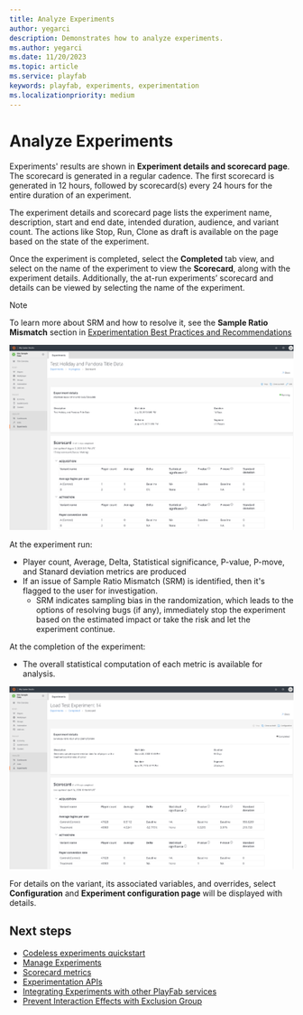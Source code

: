 ```yaml
---
title: Analyze Experiments
author: yegarci
description: Demonstrates how to analyze experiments.
ms.author: yegarci
ms.date: 11/20/2023
ms.topic: article
ms.service: playfab
keywords: playfab, experiments, experimentation
ms.localizationpriority: medium
---
```


# Analyze Experiments  

Experiments' results are shown in **Experiment details and scorecard page**. The scorecard is generated in a regular cadence. The first scorecard is generated in 12 hours, followed by scorecard(s) every 24 hours for the entire duration of an experiment.

The experiment details and scorecard page lists the experiment name, description, start and end date, intended duration, audience, and variant count. The actions like Stop, Run, Clone as draft is available on the page based on the state of the experiment.

Once the experiment is completed, select the **Completed** tab view, and select on the name of the experiment to view the **Scorecard**, along with the experiment details. Additionally, the at-run experiments’ scorecard and details can be viewed by selecting the name of the experiment. 

> [!Note]
> To learn more about SRM and how to resolve it, see the **Sample Ratio Mismatch** section in [Experimentation Best Practices and Recommendations](experimentation-keys.md) 

![Screenshot of Analyze an Experiment](media/tutorials/analysis-of-the-experiment.PNG "Analyze an Experiment") 

At the experiment run:
- Player count, Average, Delta, Statistical significance, P-value, P-move, and Stanard deviation metrics are produced
-	If an issue of Sample Ratio Mismatch (SRM) is identified, then it's flagged to the user for investigation.
    *	SRM indicates sampling bias in the randomization, which leads to the options of resolving bugs (if any), immediately stop the experiment based on the estimated impact or take the risk and let the experiment continue.

At the completion of the experiment:
- The overall statistical computation of each metric is available for analysis.

![Screenshot of Experiment Scorecard and Details](media/tutorials/scorecard-of-the-experiment.PNG "Experiment Scorecard and Details")

For details on the variant, its associated variables, and overrides, select **Configuration** and **Experiment configuration page** will be displayed with details.

## Next steps
* [Codeless experiments quickstart](quickstart.md)
* [Manage Experiments](manage-experiments.md)
* [Scorecard metrics](scorecard-metrics.md)
* [Experimentation APIs](experimentation-apis.md)
* [Integrating Experiments with other PlayFab services](experiments-other-services.md)
* [Prevent Interaction Effects with Exclusion Group](exclusion-groups.md)
